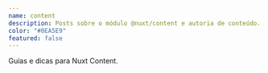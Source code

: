 ```yaml
---
name: content
description: Posts sobre o módulo @nuxt/content e autoria de conteúdo.
color: "#0EA5E9"
featured: false
---
```


Guias e dicas para Nuxt Content.
